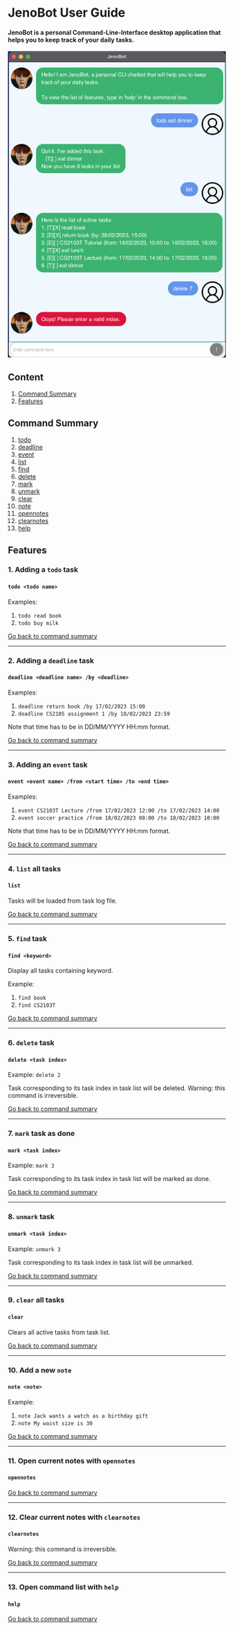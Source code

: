 # JenoBot User Guide

#### JenoBot is a personal Command-Line-Interface desktop application that helps you to keep track of your daily tasks.

![](docs/Ui.png)

## Content
1. [Command Summary](https://github.com/afiqzu/ip#command-summary)
2. [Features](https://github.com/afiqzu/ip#features)

## Command Summary

1. [todo](https://github.com/afiqzu/ip#1-adding-a-todo-task)
2. [deadline](https://github.com/afiqzu/ip#2-adding-a-deadline-task)
3. [event](https://github.com/afiqzu/ip#3-adding-an-event-task)
4. [list](https://github.com/afiqzu/ip#4-list-all-tasks)
5. [find](https://github.com/afiqzu/ip#5-find-task)
6. [delete](https://github.com/afiqzu/ip#6-delete-task)
7. [mark](https://github.com/afiqzu/ip#7-mark-task-as-done)
8. [unmark](https://github.com/afiqzu/ip#8-unmark-task)
9. [clear](https://github.com/afiqzu/ip#9-clear-all-tasks)
10. [note](https://github.com/afiqzu/ip#10-add-a-new-note)
11. [opennotes](https://github.com/afiqzu/ip#11-open-current-notes-with-opennotes)
12. [clearnotes](https://github.com/afiqzu/ip#12-clear-current-notes-with-clearnotes)
13. [help](https://github.com/afiqzu/ip#13-open-command-list-with-help)


## Features

### 1. Adding a `todo` task
#### `todo <todo name>`
Examples:
1. `todo read book`
2. `todo buy milk`

[Go back to command summary](https://github.com/afiqzu/ip#command-summary)

-------------------
### 2. Adding a `deadline` task
#### `deadline <deadline name> /by <deadline>`
Examples:
1. `deadline return book /by 17/02/2023 15:00`
2. `deadline CS2105 assignment 1 /by 18/02/2023 23:59`

Note that time has to be in DD/MM/YYYY HH:mm format.

[Go back to command summary](https://github.com/afiqzu/ip#command-summary)

-------------------
### 3. Adding an `event` task
#### `event <event name> /from <start time> /to <end time>`
Examples:
1. `event CS2103T Lecture /from 17/02/2023 12:00 /to 17/02/2023 14:00`
2. `event soccer practice /from 18/02/2023 08:00 /to 18/02/2023 10:00`

Note that time has to be in DD/MM/YYYY HH:mm format.

[Go back to command summary](https://github.com/afiqzu/ip#command-summary)

-------------------
### 4. `list` all tasks
#### `list`
Tasks will be loaded from task log file.

[Go back to command summary](https://github.com/afiqzu/ip#command-summary)

-------------------
### 5. `find` task
#### `find <keyword>`
Display all tasks containing keyword.

Example:
1. `find book`
2. `find CS2103T`

[Go back to command summary](https://github.com/afiqzu/ip#command-summary)

-------------------
### 6. `delete` task
#### `delete <task index>`
Example:
`delete 2`

Task corresponding to its task index in task list will be deleted.
Warning: this command is irreversible.

[Go back to command summary](https://github.com/afiqzu/ip#command-summary)

-------------------
### 7. `mark` task as done
#### `mark <task index>`
Example:
`mark 3`

Task corresponding to its task index in task list will be marked as done.

[Go back to command summary](https://github.com/afiqzu/ip#command-summary)

-------------------
### 8. `unmark` task
#### `unmark <task index>`
Example:
`unmark 3`

Task corresponding to its task index in task list will be unmarked.

[Go back to command summary](https://github.com/afiqzu/ip#command-summary)

-------------------
### 9. `clear` all tasks
#### `clear`

Clears all active tasks from task list.

[Go back to command summary](https://github.com/afiqzu/ip#command-summary)

-------------------
### 10. Add a new `note`
#### `note <note>`
Example:
1. `note Jack wants a watch as a birthday gift`
2. `note My waist size is 30`

[Go back to command summary](https://github.com/afiqzu/ip#command-summary)

-------------------
### 11. Open current notes with `opennotes`
#### `opennotes`

[Go back to command summary](https://github.com/afiqzu/ip#command-summary)

-------------------
### 12. Clear current notes with `clearnotes`
#### `clearnotes`

Warning: this command is irreversible.

[Go back to command summary](https://github.com/afiqzu/ip#command-summary)

-------------------
### 13. Open command list with `help`
#### `help`

[Go back to command summary](https://github.com/afiqzu/ip#command-summary)

